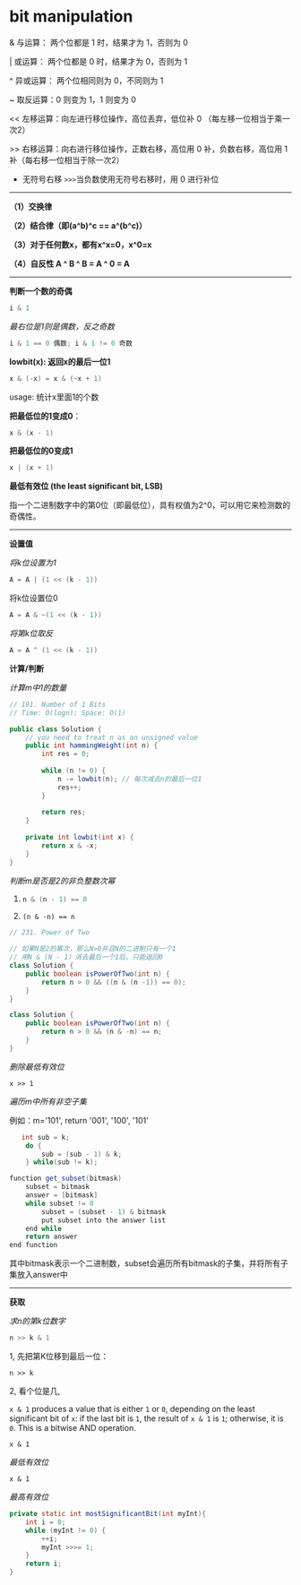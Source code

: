 # bit manipulation

& 与运算： 两个位都是 1 时，结果才为 1，否则为 0

| 或运算： 两个位都是 0 时，结果才为 0，否则为 1

^ 异或运算： 两个位相同则为 0，不同则为 1

~ 取反运算：0 则变为 1，1 则变为 0

<< 左移运算：向左进行移位操作，高位丢弃，低位补 0 （每左移一位相当于乘一次2）

\>> 右移运算：向右进行移位操作，正数右移，高位用 0 补，负数右移，高位用 1 补（每右移一位相当于除一次2）

- 无符号右移 `>>>`当负数使用无符号右移时，用 0 进行补位

  

------

**（1）交换律**

**（2）结合律（即(a^b)^c == a^(b^c)）**

**（3）对于任何数x，都有x^x=0，x^0=x**

**（4）自反性 A ^ B ^ B = A ^ 0 = A**

------



**判断一个数的奇偶**

```java
i & 1
```

_最右位是1则是偶数，反之奇数_

```java
i & 1 == 0 偶数; i & 1 != 0 奇数
```



**lowbit(x):  返回x的最后一位1**

```c++
x & (-x) = x & (~x + 1)
```

usage: 统计x里面1的个数



**把最低位的1变成0**：

```c++
x & (x - 1)
```



**把最低位的0变成1**

```java
x | (x + 1)
```

**最低有效位 (the least significant bit, LSB)**

指一个二进制数字中的第0位（即最低位），具有权值为2^0，可以用它来检测数的奇偶性。

------

**设置值**

_将k位设置为1_

```java
A = A | (1 << (k - 1))
```

将k位设置位0

```java
A = A & ~(1 << (k - 1))
```

_将第k位取反_

```java
A = A ^ (1 << (k - 1))
```

**计算/判断**

 _计算m中1的数量_

```java
// 191. Number of 1 Bits
// Time: O(logn); Space: O(1)

public class Solution {
    // you need to treat n as an unsigned value
    public int hammingWeight(int n) {
        int res = 0;
        
        while (n != 0) {
            n -= lowbit(n); // 每次减去n的最后一位1
            res++;
        }
        
        return res;
    }
    
    private int lowbit(int x) {
        return x & -x;
    }
}
```



_判断m是否是2的非负整数次幂_

1. ```c++
   n & (n - 1) == 0
   ```

2. ```
   (n & -n) == n
   ```



```java
// 231. Power of Two

// 如果N是2的幂次，那么N>0并且N的二进制只有一个1
// 用N & (N - 1）消去最后一个1后，只能返回0
class Solution {
    public boolean isPowerOfTwo(int n) {
        return n > 0 && ((n & (n -1)) == 0);
    }
}

class Solution {
    public boolean isPowerOfTwo(int n) {
        return n > 0 && (n & -n) == n;
    }
}
```



_删除最低有效位_

```
x >> 1
```



_遍历m中所有非空子集_

例如：m='101', return '001', '100', '101'

```c++
   int sub = k;
    do {
        sub = (sub - 1) & k;
    } while(sub != k);
```

```java
function get_subset(bitmask)
    subset = bitmask
    answer = [bitmask]
    while subset != 0
        subset = (subset - 1) & bitmask
        put subset into the answer list
    end while
    return answer
end function
```

其中bitmask表示一个二进制数，subset会遍历所有bitmask的子集，并将所有子集放入answer中

------



**获取**

_求n的第k位数字_

```c++
n >> k & 1 
```

1, 先把第K位移到最后一位：

```
n >> k
```

2, 看个位是几, 

`x & 1` produces a value that is either `1` or `0`, depending on the least significant bit of `x`: if the last bit is `1`, the result of `x & 1` is `1`; otherwise, it is `0`. This is a bitwise AND operation.

```
x & 1
```



_最低有效位_

```
x & 1
```



_最高有效位_

```java
private static int mostSignificantBit(int myInt){
    int i = 0;
    while (myInt != 0) {
        ++i;
        myInt >>>= 1;
    }
    return i;
}
```

